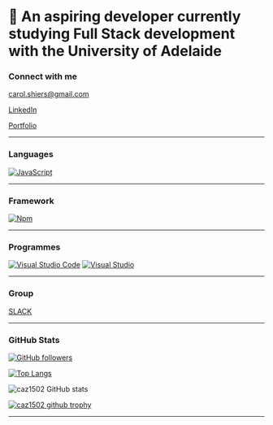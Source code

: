 # 🌱 An aspiring developer currently studying Full Stack development with the University of Adelaide



### Connect with me

[](https://img.shields.io/badge/Gmail-D14836?style=for-the-badge&logo=gmail&logoColor=white) carol.shiers@gmail.com

[LinkedIn](https://www.linkedin.com/in/carol-shiers-001420b6/)

[Portfolio](https://caz1502.github.io/Portfolio-Reworked/)

___

### Languages

[![JavaScript](https://img.shields.io/badge/--F7DF1E?logo=javascript&logoColor=000)](https://www.javascript.com/)


___

### Framework

[![Npm](https://badgen.net/badge/icon/npm?icon=npm&label)](https://https://npmjs.com/)

___

### Programmes

[![Visual Studio Code](https://img.shields.io/badge/--007ACC?logo=visual%20studio%20code&logoColor=ffffff)](https://code.visualstudio.com/) [![Visual Studio](https://img.shields.io/badge/--6C33AF?logo=visual%20studio)](https://visualstudio.microsoft.com/)

---

### Group

[SLACK](https://img.shields.io/badge/Slack-4A154B?style=for-the-badge&logo=slack&logoColor=white)

---

### GitHub Stats

[![GitHub followers](https://img.shields.io/github/followers/caz1502.svg?style=social&label=Follow&maxAge=2592000)](https://github.com/caz1502?tab=followers)

[![Top Langs](https://github-readme-stats.vercel.app/api/top-langs/?username=caz1502&layout=compact&show_icons=true&theme=radical)](https://github.com/caz1502/github-readme-stats)

![caz1502 GitHub stats](https://github-readme-stats.vercel.app/api?username=caz1502&show_icons=true&theme=radical)

[![caz1502 github trophy](https://github-profile-trophy.vercel.app/?username=caz1502&row=1)](https://github.com/caz1502/github-profile-trophy)


___






<!---
caz1502/caz1502 is a ✨ special ✨ repository because its `README.md` (this file) appears on your GitHub profile.
You can click the Preview link to take a look at your changes.
--->
